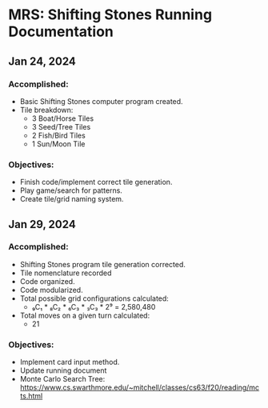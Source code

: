# MRS: Shifting Stones Running Documentation 
## Jan 24, 2024
### Accomplished:
- Basic Shifting Stones computer program created.
- Tile breakdown:
  - 3 Boat/Horse Tiles
  - 3 Seed/Tree Tiles
  - 2 Fish/Bird Tiles
  - 1 Sun/Moon Tile
### Objectives:
- Finish code/implement correct tile generation. 
- Play game/search for patterns.
- Create tile/grid naming system.
  
## Jan 29, 2024
### Accomplished:
- Shifting Stones program tile generation corrected.
- Tile nomenclature recorded
- Code organized.
- Code modularized.
- Total possible grid configurations calculated:
  - ₉C₁ * ₈C₂ * ₆C₃ * ₃C₃ * 2⁹ = 2,580,480
- Total moves on a given turn calculated:
  - 21
### Objectives:
- Implement card input method.
- Update running document
- Monte Carlo Search Tree: https://www.cs.swarthmore.edu/~mitchell/classes/cs63/f20/reading/mcts.html


